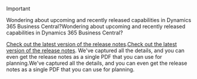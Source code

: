 > [!IMPORTANT]
>
> <span data-ttu-id="5a067-101">Wondering about upcoming and recently released capabilities in Dynamics 365 Business Central?</span><span class="sxs-lookup"><span data-stu-id="5a067-101">Wondering about upcoming and recently released capabilities in Dynamics 365 Business Central?</span></span>
>
> <span data-ttu-id="5a067-102">[Check out the latest version of the release notes](https://docs.microsoft.com/en-us/business-applications-release-notes/october18/dynamics365-business-central/).</span><span class="sxs-lookup"><span data-stu-id="5a067-102">[Check out the latest version of the release notes](https://docs.microsoft.com/en-us/business-applications-release-notes/october18/dynamics365-business-central/).</span></span> <span data-ttu-id="5a067-103">We've captured all the details, and you can even get the release notes as a single PDF that you can use for planning.</span><span class="sxs-lookup"><span data-stu-id="5a067-103">We've captured all the details, and you can even get the release notes as a single PDF that you can use for planning.</span></span>  
